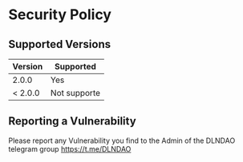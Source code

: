 # Security Policy

## Supported Versions


| Version | Supported          |
| ------- | ------------------ |
| 2.0.0   | Yes                |
| < 2.0.0   | Not supporte     |

## Reporting a Vulnerability

Please report any Vulnerability you find to the Admin of the DLNDAO telegram group
https://t.me/DLNDAO
